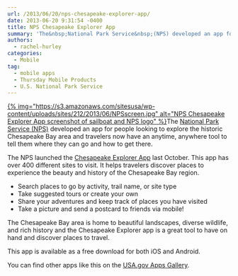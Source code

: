 ```yaml
---
url: /2013/06/20/nps-chesapeake-explorer-app/
date: 2013-06-20 9:31:54 -0400
title: NPS Chesapeake Explorer App
summary: 'The&nbsp;National Park Service&nbsp;(NPS) developed an app for people looking to explore the historic Chesapeake Bay area and travelers now have an anytime, anywhere tool to tell them where they can go and how to get there. The NPS launched the&nbsp;Chesapeake Explorer App&nbsp;last October.'
authors:
  - rachel-hurley
categories:
  - Mobile
tag:
  - mobile apps
  - Thursday Mobile Products
  - U.S. National Park Service
---
```


[{% img="https://s3.amazonaws.com/sitesusa/wp-content/uploads/sites/212/2013/06/NPSscreen.jpg" alt="NPS Chesapeake Explorer App screenshot of sailboat and NPS logo" %}](https://s3.amazonaws.com/sitesusa/wp-content/uploads/sites/212/2013/06/NPSscreen.jpg)The [National Park Service (NPS)](http://www.nps.gov/index.htm) developed an app for people looking to explore the historic Chesapeake Bay area and travelers now have an anytime, anywhere tool to tell them where they can go and how to get there.

The NPS launched the [Chesapeake Explorer App](http://www.chesapeakeexplorerapp.com/) last October. This app has over 400 different sites to visit. It helps travelers discover places to experience the beauty and history of the Chesapeake Bay region.

  * Search places to go by activity, trail name, or site type
  * Take suggested tours or create your own
  * Share your adventures and keep track of places you have visited
  * Take a picture and send a postcard to friends via mobile!

The Chesapeake Bay area is home to beautiful landscapes, diverse wildlife, and rich history and the Chesapeake Explorer app is a great tool to have on hand and discover places to travel.

This app is available as a free download for both iOS and Android.

You can find other apps like this on the [USA.gov Apps Gallery](http://apps.usa.gov/).